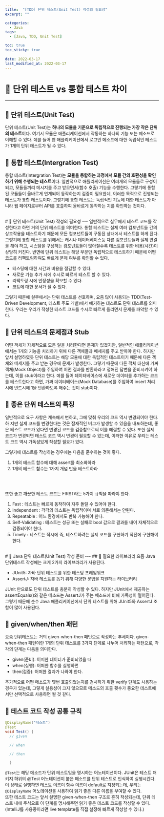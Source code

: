 ```yaml
---
title:  "[TDD] 단위 테스트(Unit Test) 작성의 필요성"
excerpt: ""

categories:
  - Java
tags:
  - [Java, TDD, Unit Test]

toc: true
toc_sticky: true
 
date: 2022-03-17
last_modified_at: 2022-03-17
---
```


# 🚀 단위 테스트 vs 통합 테스트 차이
---
## 📝 단위 테스트(Unit Test)
단위 테스트(Unit Test)는 <strong>하나의 모듈을 기준으로 독립적으로 진행되는 가장 작은 단위의 테스트</strong>이다.
여기서 모듈은 애플리케이션에서 작동하는 하나의 기능 또는 메소드로 이해할 수 있다.
예를 들어 웹 애플리케이션에서 로그인 메소드에 대한 독립적인 테스트가 1개의 단위 테스트가 될 수 있다.

## 📝 통합 테스트(Intergration Test)
통합 테스트(Intergration Test)는 <strong>모듈을 통합하는 과정에서 모듈 간의 호환성을 확인하기 위해 수행되는 테스트</strong>이다.
일반적으로 애플리케이션은 여러개의 모듈들로 구성이 되고, 모듈들끼리 메시지를 주고 받으면서(함수 호출) 기능을 수행한다.
그렇기에 통합된 모듈들이 올바르게 연계되어 동작하는지 검증이 필요한데, 이러한 목적으로 진행되는 테스트가 통합 테스트이다.
그렇기에 통합 테스트는 독립적인 기능에 대한 테스트가 아니라 웹 페이지로부터 API를 호출하여 올바르게 동작하는 지를 확인하는 것이다.

<br>
# 🚀 단위 테스트(Unit Test) 작성의 필요성
---
일반적으로 실무에서 테스트 코드를 작성한다고 하면 거의 단위 테스트를 의미한다.
통합 테스트는 실제 여러 컴포넌트들 간의 상호작용을 테스트하기 때문에 모든 컴포넌트들이 구동된 상태에서 테스트를 하게 된다.
그렇기에 통합 테스트를 위해서는 캐시나 데이터베이스등 다른 컴포넌트들과 실제 연결을 해야 하고, 시스템을 구성하는 컴포넌트들이 많아질수록 테스트를 위한 비용(시간)이 상당히 커진다.
반면에 단위 테스트는 해당 부분만 독립적으로 테스트하기 때문에 어떤 코드를 리팩토링하여도 빠르게 문제 여부를 확인할 수 있다.

- 테스팅에 대한 시간과 비용을 절감할 수 있다.
- 새로운 기능 추가 시에 수시로 빠르게 테스트 할 수 있다.
- 리팩토링 시에 안정성을 확보할 수 있다.
- 코트에 대한 문서가 될 수 있다.

그렇기 때문에 실무에서는 단위 테스트를 선호하며, 요즘 많이 사용되는 TDD(Test-Driven Development, 테스트 주도 개발)에서 얘기하는 테스트도 단위 테스트를 의미한다.
우리는 우리가 작성한 테스트 코드를 수시로 빠르게 돌리면서 문제를 파악할 수 있다.

## 📝 단위 테스트의 문제점과 Stub
어떤 객체가 자체적으로 모든 일을 처리한다면 문제가 없겠지만, 일반적인 애플리케이션에서는 1개의 기능을 처리하기 위해 다른 객체들과 메세지를 주고 받아야 한다. 
하지만 앞서 설명하였듯 단위 테스트는 해당 모듈에 대한 독립적인 테스트이기 때문에 다른 객체와 메세지를 주고 받는 경우에 문제가 발생한다. 
그렇기 때문에 다른 객체 대신에 가짜 객체(Mock Object)를 주입하여 어떤 결과를 반환하라고 정해진 답변을 준비시켜야 하는데, 이를 stub이라고 한다.
예를 들어 데이터베이스에 새로운 데이터를 추가하는 코드를 테스트한다고 하면, 가짜 데이터베이스(Mock Database)를 주입하여 insert 처리 시에 반드시에 1을 반환하도록 해주는 것이 stub이다.

## 📝 좋은 단위 테스트의 특징
일반적으로 요구 사항은 계속해서 변하고, 그에 맞춰 우리의 코드 역시 변경되어야 한다. 하
지만 실제 코드를 변경한다는 것은 잠재적인 버그가 발생할 수 있음을 내포하는데, 좋은 테스트 코드가 있다면 변경된 코드를 검증함으로써 이를 해결할 수 있다. 
또한 실제 코드가 변경되면 테스트 코드 역시 변경이 필요할 수 있는데, 이러한 이유로 우리는 테스트 코드 역시 가독성있게 작성할 필요가 있다.

그렇기에 테스트를 작성하는 경우에는 다음을 준수하는 것이 좋다.

1. 1개의 테스트 함수에 대해 assert를 최소화하라
2. 1개의 테스트 함수는 1가지 개념 만을 테스트하라
<br>
<br>

또한 좋고 깨끗한 테스트 코드는 FIRST라는 5가지 규칙을 따라야 한다.

1. Fast
  : 테스트는 빠르게 동작하여 자주 돌릴 수 있어야 한다.
2. Independent
  : 각각의 테스트는 독립적이며 서로 의존해서는 안된다.
3. Repeatable
  : 어느 환경에서도 반복 가능해야 한다.
4. Self-Validating 
  : 테스트는 성공 또는 실패로 bool 값으로 결과를 내어 자체적으로 검증되어야 한다.
5. Timely
  : 테스트는 적시에 즉, 테스트하려는 실제 코드를 구현하기 직전에 구현해야 한다.

<br>
# 🚀 Java 단위 테스트(Unit Test) 작성 준비
---
## 📝 필요한 라이브러리
요즘 Java 단위테스트 작성에는 크게 2가지 라이브러리가 사용된다.

- JUnit5: 자바 단위 테스트를 위한 테스팅 프레임워크
- AssertJ: 자바 테스트를 돕기 위해 다양한 문법을 지원하는 라이브러리

JUnit 만으로도 단위 테스트를 충분히 작성할 수 있다. 
하지만 JUnit에서 제공하는 assertEquals()와 같은 메소드는 AssertJ가 주는 메소드에 비해 가독성이 떨어진다. 
그렇기 때문에 순수 Java 애플리케이션에서 단위 테스트를 위해 JUnit5와 AssertJ 조합이 많이 사용된다.

## 📝 given/when/then 패턴
요즘 단위테스트는 거의 given-when-then 패턴으로 작성하는 추세이다. 
given-when-then 패턴이란 1개의 단위 테스트를 3가지 단계로 나누어 처리하는 패턴으로, 각각의 단계는 다음을 의미한다.

- given(준비): 어떠한 데이터가 준비되었을 때
- when(실행): 어떠한 함수를 실행하면
- then(검증): 어떠한 결과가 나와야 한다.

추가적으로 어떤 메소드가 몇번 호출되었는지를 검사하기 위한 verify 단계도 사용하는 경우가 있는데, 그렇게 실용성이 크지 않으므로 메소드의 호출 횟수가 중요한 테스트에서만 선택적으로 사용하면 될 것 같다.

## 📝 테스트 코드 작성 공통 규칙
```java
@DisplayName("테스트") 
@Test 
void Test() {    
  // given

  // when 

  // then 

  }
```
`@Test`는 해당 메소드가 단위 테스트임을 명시하는 어노테이션이다. 
JUnit은 테스트 패키지 하위의 @Test 어노테이션이 붙은 메소드를 단위 테스트로 인식하여 실행시킨다.<br>
이 상태로 실행하면 테스트 이름이 함수 이름이 default로 지정되는데, 우리는 `@DisplayName` 어노테이션을 사용하여 읽기 좋은 다른 이름을 부여할 수 있다.<br>
또한 테스트 코드는 앞서 설명한 given-when-then 구조로 흔히 작성되는데, 단위 테스트 내에 주석으로 이 단계를 명시해주면 읽기 좋은 테스트 코드를 작성할 수 있다. 
(IntelliJ를 사용중이라면 live template를 직접 설정해 빠르게 작성할 수 있다.)


